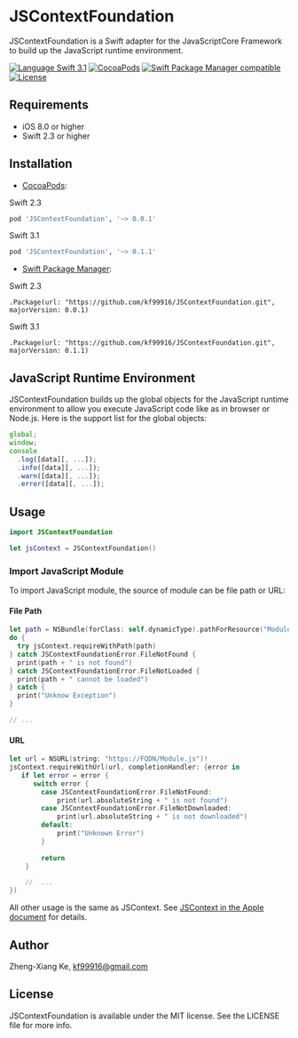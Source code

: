 # JSContextFoundation
JSContextFoundation is a Swift adapter for the JavaScriptCore Framework to build up the JavaScript runtime environment.

[![Language Swift 3.1](https://img.shields.io/badge/Language-Swift%203.1-orange.svg?style=flat)](https://swift.org)
[![CocoaPods](https://img.shields.io/cocoapods/v/JSContextFoundation.svg)](#cocoapods)
[![Swift Package Manager compatible](https://img.shields.io/badge/Swift%20Package%20Manager-compatible-brightgreen.svg)](https://github.com/apple/swift-package-manager)
[![License](https://img.shields.io/github/license/kf99916/JSContextFoundation.svg)](LICENSE)

## Requirements

- iOS 8.0 or higher
- Swift 2.3 or higher

## Installation

- [CocoaPods](http://cocoapods.org/):

Swift 2.3
```ruby
pod 'JSContextFoundation', '~> 0.0.1'
```

Swift 3.1
```ruby
pod 'JSContextFoundation', '~> 0.1.1'
```

- [Swift Package Manager](https://swift.org/package-manager/):

Swift 2.3
```
.Package(url: "https://github.com/kf99916/JSContextFoundation.git", majorVersion: 0.0.1)
```

Swift 3.1
```
.Package(url: "https://github.com/kf99916/JSContextFoundation.git", majorVersion: 0.1.1)
```

## JavaScript Runtime Environment
JSContextFoundation builds up the global objects for the JavaScript runtime environment to allow you execute JavaScript code like as in browser or Node.js. Here is the support list for the global objects:

```javascript
global;
window;
console
  .log([data][, ...]);
  .info([data][, ...]);
  .warn([data][, ...]);
  .error([data][, ...]);
```

## Usage

```swift
import JSContextFoundation

let jsContext = JSContextFoundation()
```

### Import JavaScript Module
To import JavaScript module, the source of module can be file path or URL: 
#### File Path

```swift
let path = NSBundle(forClass: self.dynamicType).pathForResource("Module", ofType: "js")!
do {
  try jsContext.requireWithPath(path)
} catch JSContextFoundationError.FileNotFound {
  print(path + " is not found")
} catch JSContextFoundationError.FileNotLoaded {
  print(path + " cannot be loaded")
} catch {
  print("Unknow Exception")
}

// ...
```

#### URL

```swift
let url = NSURL(string: "https://FQDN/Module.js")!
jsContext.requireWithUrl(url, completionHandler: {error in
   if let error = error {
      switch error {
        case JSContextFoundationError.FileNotFound:
            print(url.absoluteString + " is not found")
        case JSContextFoundationError.FileNotDownloaded:
            print(url.absoluteString + " is not downloaded")
        default:
            print("Unknown Error")
        }
        
        return
    }

    //  ...
})
```

All other usage is the same as JSContext. See [JSContext in the Apple document](https://developer.apple.com/library/ios/documentation/JavaScriptCore/Reference/JSContext_Ref/index.html) for details.

## Author

Zheng-Xiang Ke, kf99916@gmail.com

## License
JSContextFoundation is available under the MIT license. See the LICENSE file for more info.

